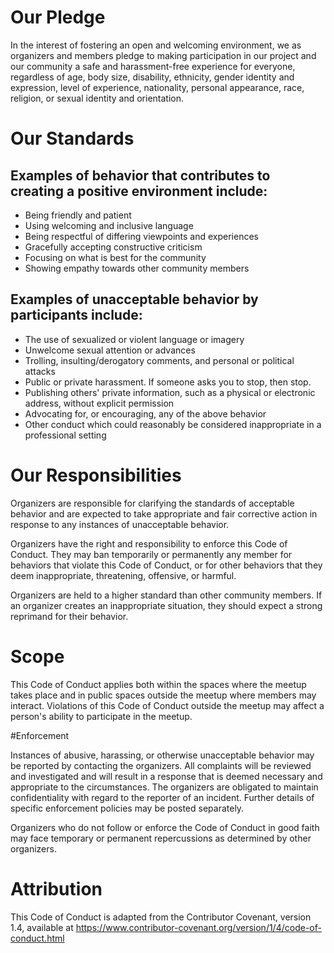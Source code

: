 # Our Pledge

In the interest of fostering an open and welcoming environment, we as organizers and members pledge to making participation in our project and our community a safe and harassment-free experience for everyone, regardless of age, body size, disability, ethnicity, gender identity and expression, level of experience, nationality, personal appearance, race, religion, or sexual identity and orientation.

# Our Standards

## Examples of behavior that contributes to creating a positive environment include:


* Being friendly and patient
* Using welcoming and inclusive language
* Being respectful of differing viewpoints and experiences
* Gracefully accepting constructive criticism
* Focusing on what is best for the community
* Showing empathy towards other community members



## Examples of unacceptable behavior by participants include:


* The use of sexualized or violent language or imagery
* Unwelcome sexual attention or advances
* Trolling, insulting/derogatory comments, and personal or political attacks
* Public or private harassment. If someone asks you to stop, then stop.
* Publishing others' private information, such as a physical or electronic address, without explicit permission
* Advocating for, or encouraging, any of the above behavior
* Other conduct which could reasonably be considered inappropriate in a professional setting



# Our Responsibilities

Organizers are responsible for clarifying the standards of acceptable behavior and are expected to take appropriate and fair corrective action in response to any instances of unacceptable behavior.

Organizers have the right and responsibility to enforce this Code of Conduct. They may ban temporarily or permanently any member for behaviors that violate this Code of Conduct, or for other behaviors that they deem inappropriate, threatening, offensive, or harmful.

Organizers are held to a higher standard than other community members. If an organizer creates an inappropriate situation, they should expect a strong reprimand for their behavior.

# Scope

This Code of Conduct applies both within the spaces where the meetup takes place and in public spaces outside the meetup where members may interact. Violations of this Code of Conduct outside the meetup may affect a person's ability to participate in the meetup.

#Enforcement

Instances of abusive, harassing, or otherwise unacceptable behavior may be reported by contacting the organizers. All complaints will be reviewed and investigated and will result in a response that is deemed necessary and appropriate to the circumstances. The organizers are obligated to maintain confidentiality with regard to the reporter of an incident. Further details of specific enforcement policies may be posted separately.

Organizers who do not follow or enforce the Code of Conduct in good faith may face temporary or permanent repercussions as determined by other organizers.

# Attribution

This Code of Conduct is adapted from the Contributor Covenant, version 1.4, available at https://www.contributor-covenant.org/version/1/4/code-of-conduct.html­
